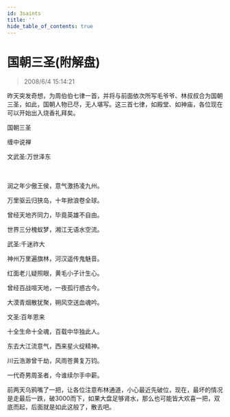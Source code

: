 ```yaml
---
id: 3saints
title: ''
hide_table_of_contents: true
---
```


# 国朝三圣(附解盘)

> 2008/6/4 15:14:21

<div style={{color:'#FF0000', fontSize: '32px', fontWeight: '500', textAlign: 'left', lineHeight: '180%'}}>

昨天突发奇想，为周伯伯七律一首，并将与前面依次所写毛爷爷、林叔叔合为国朝三圣，如此，国朝人物已尽，无人堪写。这三首七律，如殿堂、如神庙，各位现在可以开始出入烧香礼拜矣。
</div>
 

 
<div style={{color:'#FF0000', fontSize: '56px', fontWeight: '500', textAlign: 'center', lineHeight: '250%'}}>

国朝三圣
</div>

 
<div style={{color:'#FF0000', fontSize: '32px', fontWeight: '500', textAlign: 'center', lineHeight: '150%'}}>

缠中说禅
</div>

 
<div style={{color:'#FF0000', fontSize: '32px', fontWeight: '500', textAlign: 'center', lineHeight: '350%'}}>

文武圣:万世泽东
</div>

　　　　
<div style={{color:'#FF0000', fontSize: '32px', fontWeight: '500', textAlign: 'center', lineHeight: '100%'}}>

润之年少傲王侯，意气激扬凌九州。

万里驱云归狭岛，十年掀浪卷全球。

曾经天地齐同力，毕竟英雄不自由。

世界三分槐蚁梦，湘江无语水空流。
</div>

 
<div style={{color:'#FF0000', fontSize: '32px', fontWeight: '500', textAlign: 'center', lineHeight: '350%'}}>

武圣:千迷祚大
</div>

<div style={{color:'#FF0000', fontSize: '32px', fontWeight: '500', textAlign: 'center', lineHeight: '100%'}}>


神州万里遍旗林，河汉遥传鬼魅音。

红面老儿疑照眼，黄毛小子计生心。

曾经百战喧天地，一夜孤行惑古今。

大漠青烟散犹聚，朔风空送血魂吟。

</div>
 
<div style={{color:'#FF0000', fontSize: '32px', fontWeight: '500', textAlign: 'center', lineHeight: '350%'}}>

文圣:百年恩来
</div>
 
<div style={{color:'#FF0000', fontSize: '32px', fontWeight: '500', textAlign: 'center', lineHeight: '100%'}}>

十全生命十全魂，百载中华独此人。

东去大江流意气，西来星火绽精神。

川云浩渺曾千劫，风雨苍黄复万钧。

一代奇男周圣者，今谁续尔手中薪。
</div>

 
<div style={{color:'#FF0000', fontSize: '32px', fontWeight: '500', textAlign: 'left', lineHeight: '180%', marginTop: '50px'}}>

前两天乌鸦嘴了一把，让各位注意布林通道，小心最近先破位，现在，最坏的情况是走最后一跌，破3000而下，如果大盘足够肾水，那么也可能皆大欢喜一把，双底而起，后面就是如此这般了，散去吧。 

</div>